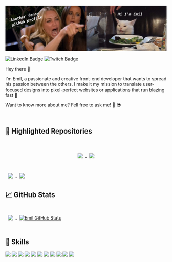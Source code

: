 ![Emil GitHub Banner](./assets/github-banner.png)

[![LinkedIn Badge](https://img.shields.io/badge/LinkedIn-Profile-informational?style=flat&logo=linkedin&logoColor=white&color=0D76A8)](https://www.linkedin.com/in/emil-ma%C5%82a%C5%84czak-7bb90a19b/)
[![Twitch Badge](https://img.shields.io/badge/Twitch-Profile-informational?style=flat&logo=twitch&logoColor=white&color=black)](https://www.twitch.tv/misio_emisio)

Hey there 👋

I’m Emil, a passionate and creative front-end developer that wants to spread his passion between the others. I make it my mission to translate user-focused designs into pixel-perfect websites or applications that run blazing fast 🚀

Want to know more about me? Fell free to ask me! 🤙 😎

<br />

## 📌 Highlighted Repositories

<br />
 
<p align="center" >
<a href="https://github.com/EmilMalanczak/beat-saber-overlay">
  <img align="center" style="margin:0.5rem" src="https://github-readme-stats.vercel.app/api/pin/?username=EmilMalanczak&repo=beat-saber-overlay&title_color=ffffff&text_color=c9cacc&icon_color=4AB197&bg_color=1A2B34" />
</a>

<a href="https://github.com/EmilMalanczak/use-scroll-into-view">
  <img align="center" style="margin:0.5rem" src="https://github-readme-stats.vercel.app/api/pin/?username=EmilMalanczak&repo=use-scroll-into-view&title_color=ffffff&text_color=c9cacc&icon_color=4AB197&bg_color=1A2B34" />
</a>
</p>

<br />
 
<a href="https://github.com/EmilMalanczak/spacing-util">
  <img align="center" style="margin:0.5rem" src="https://github-readme-stats.vercel.app/api/pin/?username=EmilMalanczak&repo=spacing-util&title_color=ffffff&text_color=c9cacc&icon_color=4AB197&bg_color=1A2B34" />
</a>

<a href="https://github.com/EmilMalanczak/mantine">
  <img align="center" style="margin:0.5rem" src="https://github-readme-stats.vercel.app/api/pin/?username=EmilMalanczak&repo=mantine&title_color=ffffff&text_color=c9cacc&icon_color=4AB197&bg_color=1A2B34" />
</a>

## 📈 GitHub Stats

<br />

<a href="https://github.com/EmilMalanczak"> 
  <img align="center" style="margin:0.5rem" src="https://github-readme-stats.vercel.app/api/top-langs/?username=EmilMalanczak&hide=html,css&title_color=ffffff&text_color=c9cacc&icon_color=4AB197&bg_color=1A2B34" />
</a>

<a href="https://github.com/EmilMalanczak">
  <img align="center" style="margin:0.5rem" src="https://github-readme-stats.vercel.app/api?username=EmilMalanczak&show_icons=true&line_height=27&count_private=true&title_color=ffffff&text_color=c9cacc&icon_color=4AB097&bg_color=1A2B34" alt="Emil GitHub Stats" />
</a>

<br /> 
<br />

## 💼 Skills

![](https://img.shields.io/badge/Code-React-informational?style=flat&logo=react&logoColor=white&color=4AB197)
![](https://img.shields.io/badge/Code-Redux-informational?style=flat&logo=Redux&logoColor=white&color=4AB197)
![](https://img.shields.io/badge/Code-Gatsby-informational?style=flat&logo=gatsby&logoColor=white&color=4AB197)
![](https://img.shields.io/badge/Code-JavaScript-informational?style=flat&logo=JavaScript&logoColor=white&color=4AB197)
![](https://img.shields.io/badge/Code-TypeScript-informational?style=flat&logo=TypeScript&logoColor=white&color=4AB197)
![](https://img.shields.io/badge/Code-SwiftUI-informational?style=flat&logo=swift&logoColor=white&color=4AB197)
![](https://img.shields.io/badge/Code-MongoDB-informational?style=flat&logo=MongoDB&logoColor=white&color=4AB197)
![](https://img.shields.io/badge/Style-CSS-informational?style=flat&logo=css3&logoColor=white&color=4AB197)
![](https://img.shields.io/badge/Style-Tailwind-informational?style=flat&logo=Tailwind-CSS&logoColor=white&color=4AB197)
![](https://img.shields.io/badge/Style-Sass-informational?style=flat&logo=Sass&logoColor=white&color=4AB197)
![](https://img.shields.io/badge/Test-Jest-informational?style=flat&logo=jest&logoColor=white&color=4AB197)
